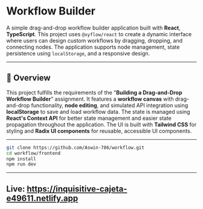 # Workflow Builder

A simple drag-and-drop workflow builder application built with **React**, **TypeScript**. This project uses `@xyflow/react` to create a dynamic interface where users can design custom workflows by dragging, dropping, and connecting nodes. The application supports node management, state persistence using `localStorage`, and a responsive design.

---

## 📝 Overview

This project fulfills the requirements of the "**Building a Drag-and-Drop Workflow Builder**" assignment. It features a **workflow canvas** with drag-and-drop functionality, **node editing**, and simulated API integration using **localStorage** to save and load workflow data. The state is managed using **React's Context API** for better state management and easier state propagation throughout the application. The UI is built with **Tailwind CSS** for styling and **Radix UI components** for reusable, accessible UI components.

---

```bash
git clone https://github.com/Aswin-786/workflow.git
cd workflow/frontend
npm install
npm run dev
```

---
## Live: https://inquisitive-cajeta-e49611.netlify.app

